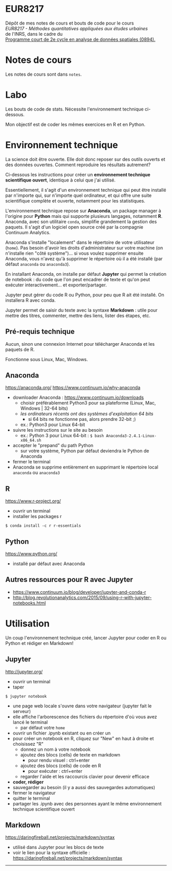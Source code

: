 # EUR8217

Dépôt de mes notes de cours et bouts de code pour le cours  
*EUR8217 - Méthodes quantitatives appliquées aux études urbaines*   
de l'INRS, dans le cadre du   
[Programme court de 2e cycle en analyse de données spatiales (0894).][0894]

# Notes de cours

Les notes de cours sont dans `notes`.

# Labo

Les bouts de code de stats. Nécessite l'environnement technique ci-dessous.

Mon objectif est de coder les mêmes exercices en R et en Python.

# Environnement technique

La science doit être ouverte. Elle doit donc reposer sur des outils ouverts et des données ouvertes. Comment reproduire les résultats autrement?

Ci-dessous les instructions pour créer un **environnement technique scientifique ouvert**, identique à celui que j'ai utilisé.

Essentiellement, il s'agit d'un environnement technique qui peut être installé 
par n'importe qui, sur n'importe quel ordinateur, et qui offre une suite scientifique complète et ouverte, 
notamment pour les statistiques.

L'environnement technique repose sur **Anaconda**, un package manager à l'origine pour **Python** mais qui supporte plusieurs langages, notamment **R**. Anaconda, avec son utilitaire `conda`, simplifie grandement la gestion des paquets. Il s'agit d'un logiciel open source créé par la compagnie Continuum Analytics.

Anaconda s'installe "localement" dans le répertoire de votre utilisateur (`home`). Pas besoin d'avoir les droits d'administrateur sur votre machine (on n'installe rien "côté système")... si vous voulez supprimer ensuite Anaconda, vous n'avez qu'à supprimer le répertoire où il a été installé (par défaut `anaconda` ou `anaconda3`).

En installant Anaconda, on installe par défaut **Jupyter** qui permet la création de notebook : du code que l'on peut encadrer de texte et qu'on peut exécuter interactivement... et exporter/partager.

Jupyter peut gérer du code R ou Python, pour peu que R ait été installé. On installera R avec conda.

Jupyter permet de saisir du texte avec la syntaxe **Markdown** : utile pour mettre des titres, commenter, mettre des liens, lister des étapes, etc.

## Pré-requis technique

Aucun, sinon une connexion Internet pour télécharger Anaconda et les paquets de R.

Fonctionne sous Linux, Mac, Windows.

## Anaconda

https://anaconda.org/
https://www.continuum.io/why-anaconda

* downloader Anaconda : https://www.continuum.io/downloads
    * choisir préférablement Python3 pour sa plateforme (Linux, Mac, Windows | 32-64 bits)
    * *les ordinateurs récents ont des systèmes d'exploitation 64 bits*
        * si 64 bits ne fonctionne pas, alors prendre 32-bit ;)
    * ex.: Python3 pour Linux 64-bit
* suivre les instructions sur le site au besoin
    * ex.: Python 3 pour Linux 64-bit : `$ bash Anaconda3-2.4.1-Linux-x86_64.sh`
* accepter le "prepand" du path Python
    * sur votre système, Python par défaut deviendra le Python de Anaconda
* fermer le terminal
* Anaconda se supprime entièrement en supprimant le répertoire local `anaconda` ou `anaconda3`

## R

https://www.r-project.org/

* ouvrir un terminal
* installer les packages r
```
$ conda install -c r r-essentials
```

## Python

https://www.python.org/

* installé par défaut avec Anaconda

## Autres ressources pour R avec Jupyter

* https://www.continuum.io/blog/developer/jupyter-and-conda-r
* http://blog.revolutionanalytics.com/2015/09/using-r-with-jupyter-notebooks.html

# Utilisation

Un coup l'environnement technique créé, lancer Jupyter pour coder en R ou Python et rédiger en Markdown!

## Jupyter

http://jupyter.org/

* ouvrir un terminal
* taper
```
$ jupyter notebook
```
* une page web locale s'ouvre dans votre navigateur (jupyter fait le serveur)
* elle affiche l'arborescence des fichiers du répertoire d'où vous avez lancé le terminal
    * par défaut votre `home`
* ouvrir un fichier .ipynb existant ou en créer un
* pour créer un notebook en R, cliquez sur "New" en haut à droite et choisissez "R"
    * donnez un nom à votre notebook
    * ajoutez des blocs (cells) de texte en markdown
        * pour rendu visuel : ctrl+enter
    * ajoutez des blocs (cells) de code en R
        * pour exécuter : ctrl+enter
    * regarder l'aide et les raccourcis clavier pour devenir efficace
* **coder, rédiger**
* sauvegarder au besoin (il y a aussi des sauvegardes automatiques)
* fermer le navigateur
* quitter le terminal
* partager les .ipynb avec des personnes ayant le même environnement technique scientifique ouvert

## Markdown

https://daringfireball.net/projects/markdown/syntax

* utilisé dans Jupyter pour les blocs de texte
* voir le lien pour la syntaxe officielle : https://daringfireball.net/projects/markdown/syntax

---

[0894]:http://www.inrs.ca/static/prog/UCS-ProgrammeCourtDe2ECycleEnAnalyseDeDonneesSpatial-0894.html
